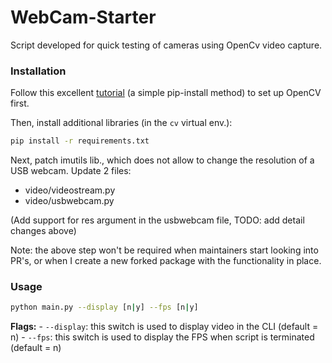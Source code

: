 # WebCam-Starter

Script developed for quick testing of cameras using OpenCv video capture.

### Installation

Follow this excellent [tutorial](https://www.pyimagesearch.com/2019/09/16/install-opencv-4-on-raspberry-pi-4-and-raspbian-buster/)
(a simple pip-install method) to set up OpenCV first.

Then, install additional libraries (in the `cv` virtual env.):

```bash
pip install -r requirements.txt
```

Next, patch imutils lib., which does not allow to change the resolution of a USB webcam. Update 2 files:
- video/videostream.py
- video/usbwebcam.py

(Add support for res argument in the usbwebcam file, TODO: add detail changes above)

Note: the above step won't be required when maintainers start looking into PR's, or when I create a new forked package
with the functionality in place.

### Usage

```bash
python main.py --display [n|y] --fps [n|y]
```

**Flags:**
    - `--display`: this switch is used to display video in the CLI (default = n)
    - `--fps`: this switch is used to display the FPS when script is terminated (default = n)
